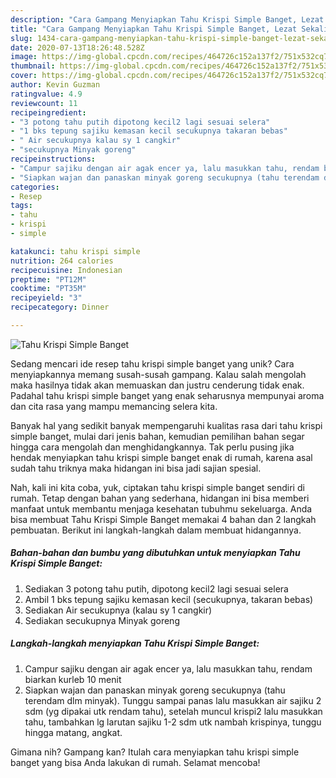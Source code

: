 ```yaml
---
description: "Cara Gampang Menyiapkan Tahu Krispi Simple Banget, Lezat Sekali"
title: "Cara Gampang Menyiapkan Tahu Krispi Simple Banget, Lezat Sekali"
slug: 1434-cara-gampang-menyiapkan-tahu-krispi-simple-banget-lezat-sekali
date: 2020-07-13T18:26:48.528Z
image: https://img-global.cpcdn.com/recipes/464726c152a137f2/751x532cq70/tahu-krispi-simple-banget-foto-resep-utama.jpg
thumbnail: https://img-global.cpcdn.com/recipes/464726c152a137f2/751x532cq70/tahu-krispi-simple-banget-foto-resep-utama.jpg
cover: https://img-global.cpcdn.com/recipes/464726c152a137f2/751x532cq70/tahu-krispi-simple-banget-foto-resep-utama.jpg
author: Kevin Guzman
ratingvalue: 4.9
reviewcount: 11
recipeingredient:
- "3 potong tahu putih dipotong kecil2 lagi sesuai selera"
- "1 bks tepung sajiku kemasan kecil secukupnya takaran bebas"
- " Air secukupnya kalau sy 1 cangkir"
- "secukupnya Minyak goreng"
recipeinstructions:
- "Campur sajiku dengan air agak encer ya, lalu masukkan tahu, rendam biarkan kurleb 10 menit"
- "Siapkan wajan dan panaskan minyak goreng secukupnya (tahu terendam dlm minyak). Tunggu sampai panas lalu masukkan air sajiku 2 sdm (yg dipakai utk rendam tahu), setelah muncul krispi2 lalu masukkan tahu, tambahkan lg larutan sajiku 1-2 sdm utk nambah krispinya, tunggu hingga matang, angkat."
categories:
- Resep
tags:
- tahu
- krispi
- simple

katakunci: tahu krispi simple 
nutrition: 264 calories
recipecuisine: Indonesian
preptime: "PT12M"
cooktime: "PT35M"
recipeyield: "3"
recipecategory: Dinner

---
```



![Tahu Krispi Simple Banget](https://img-global.cpcdn.com/recipes/464726c152a137f2/751x532cq70/tahu-krispi-simple-banget-foto-resep-utama.jpg)

Sedang mencari ide resep tahu krispi simple banget yang unik? Cara menyiapkannya memang susah-susah gampang. Kalau salah mengolah maka hasilnya tidak akan memuaskan dan justru cenderung tidak enak. Padahal tahu krispi simple banget yang enak seharusnya mempunyai aroma dan cita rasa yang mampu memancing selera kita.



Banyak hal yang sedikit banyak mempengaruhi kualitas rasa dari tahu krispi simple banget, mulai dari jenis bahan, kemudian pemilihan bahan segar hingga cara mengolah dan menghidangkannya. Tak perlu pusing jika hendak menyiapkan tahu krispi simple banget enak di rumah, karena asal sudah tahu triknya maka hidangan ini bisa jadi sajian spesial.


Nah, kali ini kita coba, yuk, ciptakan tahu krispi simple banget sendiri di rumah. Tetap dengan bahan yang sederhana, hidangan ini bisa memberi manfaat untuk membantu menjaga kesehatan tubuhmu sekeluarga. Anda bisa membuat Tahu Krispi Simple Banget memakai 4 bahan dan 2 langkah pembuatan. Berikut ini langkah-langkah dalam membuat hidangannya.

<!--inarticleads1-->

##### Bahan-bahan dan bumbu yang dibutuhkan untuk menyiapkan Tahu Krispi Simple Banget:

1. Sediakan 3 potong tahu putih, dipotong kecil2 lagi sesuai selera
1. Ambil 1 bks tepung sajiku kemasan kecil (secukupnya, takaran bebas)
1. Sediakan  Air secukupnya (kalau sy 1 cangkir)
1. Sediakan secukupnya Minyak goreng




<!--inarticleads2-->

##### Langkah-langkah menyiapkan Tahu Krispi Simple Banget:

1. Campur sajiku dengan air agak encer ya, lalu masukkan tahu, rendam biarkan kurleb 10 menit
1. Siapkan wajan dan panaskan minyak goreng secukupnya (tahu terendam dlm minyak). Tunggu sampai panas lalu masukkan air sajiku 2 sdm (yg dipakai utk rendam tahu), setelah muncul krispi2 lalu masukkan tahu, tambahkan lg larutan sajiku 1-2 sdm utk nambah krispinya, tunggu hingga matang, angkat.




Gimana nih? Gampang kan? Itulah cara menyiapkan tahu krispi simple banget yang bisa Anda lakukan di rumah. Selamat mencoba!
